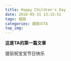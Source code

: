 ```yaml
---
title: Happy Children's Day
date: 2018-05-31 13:15:51
tags: 威丽
categories: 威丽のTA
top_img: 
---
```


**这是TA的第一篇文章**

提前祝宝宝节日快乐
